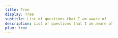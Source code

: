 ```yaml
---
title: Tree
display: Tree
subtitle: List of questions that I am aware of
description: List of questions that I am aware of
plum: true
---
```


<SubNav module="structures" />

<ListQuestions module="structures" tag="tree" />
